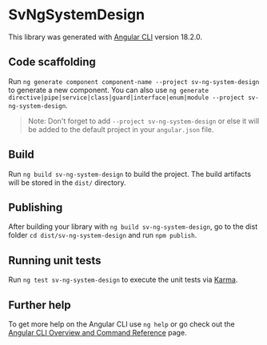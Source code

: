 # SvNgSystemDesign

This library was generated with [Angular CLI](https://github.com/angular/angular-cli) version 18.2.0.

## Code scaffolding

Run `ng generate component component-name --project sv-ng-system-design` to generate a new component. You can also use `ng generate directive|pipe|service|class|guard|interface|enum|module --project sv-ng-system-design`.
> Note: Don't forget to add `--project sv-ng-system-design` or else it will be added to the default project in your `angular.json` file. 

## Build

Run `ng build sv-ng-system-design` to build the project. The build artifacts will be stored in the `dist/` directory.

## Publishing

After building your library with `ng build sv-ng-system-design`, go to the dist folder `cd dist/sv-ng-system-design` and run `npm publish`.

## Running unit tests

Run `ng test sv-ng-system-design` to execute the unit tests via [Karma](https://karma-runner.github.io).

## Further help

To get more help on the Angular CLI use `ng help` or go check out the [Angular CLI Overview and Command Reference](https://angular.dev/tools/cli) page.
